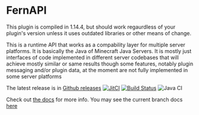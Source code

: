 # FernAPI
This plugin is compiled in 1.14.4, but should work regaurdless of your plugin's version unless it uses outdated libraries or other means of change.

This is a runtime API that works as a compability layer for multiple server platforms. It is basically the Java of Minecraft Java Servers. It is mostly just interfaces of code implemented in different server codebases that will achieve mostly similar or same results though some features, notably plugin messaging and/or plugin data, at the moment are not fully implemented in some server platforms

The latest release is in [Github releases](https://github.com/Fernthedev/FernAPI/releases)
[![JitCI](https://jitci.com/gh/Fernthedev/FernAPI/svg)](https://jitci.com/gh/Fernthedev/FernAPI)
[![Build Status](https://dev.azure.com/Fernthedev/FernAPI/_apis/build/status/Fernthedev.FernAPI?branchName=stable)](https://dev.azure.com/Fernthedev/FernAPI/_build/latest?definitionId=5&branchName=stable)
![Java CI](https://github.com/Fernthedev/FernAPI/workflows/Java%20CI/badge.svg)

Check out [the docs](https://fernapi.readthedocs.io/en/stable/) for more info. You may see the current branch docs [here](docs/)
